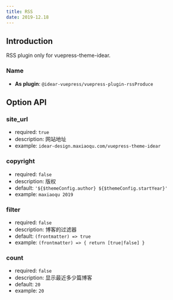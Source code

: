 ```yaml
---
title: RSS
date: 2019-12.18
---
```


## Introduction
RSS plugin only for vuepress-theme-idear.

### Name

- **As plugin**: `@idear-vuepress/vuepress-plugin-rssProduce`

## Option API

### site_url

- required: `true`
- description: 网站地址
- example: `idear-design.maxiaoqu.com/vuepress-theme-idear`

### copyright

- required: `false`
- description: 版权
- default: `'${$themeConfig.author} ${$themeConfig.startYear}'`
- example: `maxiaoqu 2019`

### filter

- required: `false`
- description: 博客的过滤器
- default: `(frontmatter) => true`
- example: `(frontmatter) => { return [true|false] }`

### count

- required: `false`
- description: 显示最近多少篇博客
- default: `20`
- example: `20`